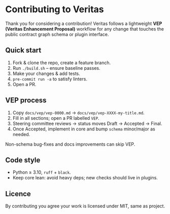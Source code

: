 # Contributing to Veritas

Thank you for considering a contribution! Veritas follows a lightweight **VEP (Veritas Enhancement Proposal)** workflow for any change that touches the public contract graph schema or plugin interface.

## Quick start

1. Fork & clone the repo, create a feature branch.
2. Run `./build.sh` – ensure baseline passes.
3. Make your changes & add tests.
4. `pre-commit run -a` to satisfy linters.
5. Open a PR.

## VEP process

1. Copy `docs/vep/vep-0000.md` → `docs/vep/vep-XXXX-my-title.md`.
2. Fill in all sections; open a PR labelled `VEP`.
3. Steering committee reviews → status moves Draft → Accepted → Final.
4. Once Accepted, implement in core and bump `schema` minor/major as needed.

Non-schema bug-fixes and docs improvements can skip VEP.

## Code style

* Python ≥ 3.10, `ruff` + `black`.
* Keep core lean: avoid heavy deps; new checks should live in plugins.

## Licence

By contributing you agree your work is licensed under MIT, same as project. 